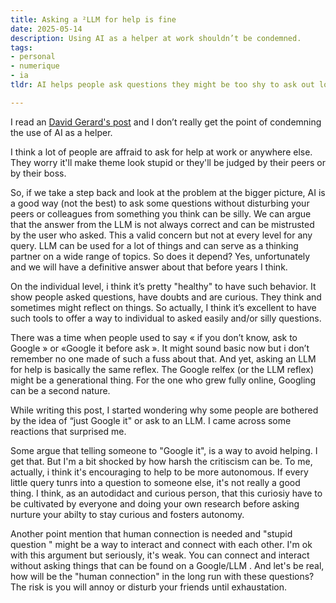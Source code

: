 ```yaml
---
title: Asking a ²LLM for help is fine
date: 2025-05-14
description: Using AI as a helper at work shouldn’t be condemned.
tags: 
- personal
- numerique
- ia
tldr: AI helps people ask questions they might be too shy to ask out loud. Like Google before it, it's a useful tool—not perfect, but practical. Encouraging self-research isn’t dismissive; it builds autonomy. Human connection matters, but it doesn't need to rely on easily searchable questions.

---
```


I read an [David Gerard's post](https://pivot-to-ai.com/2025/05/10/your-coworkers-hate-you-for-using-ai-at-work/) and I don’t really get the point of condemning the use of AI as a helper.

I think a lot of people are affraid to ask for help at work or anywhere else. They worry it'll make theme look  stupid or they'll be judged by their peers or by their boss. 

So, if we take a step back and look at the problem at the bigger picture, AI is a good way (not the best) to ask some questions without disturbing your peers or colleagues from something you think can be silly. We can argue that the answer from the LLM is not always correct and can be mistrusted by the user who asked. This a valid concern but not at every level for any query. LLM can be used for a lot of things and can serve as a thinking partner on a wide range of topics. So does it depend? Yes, unfortunately and we will  have a definitive answer about that before years I think.

On the individual level, i think it’s pretty "healthy"  to have such behavior. It show people asked questions, have doubts and are curious. They think and sometimes might reflect on things.  So actually, I think it’s excellent to have such tools to offer a way to individual to asked easily and/or silly questions. 

There was a time when people used to say  « if you don’t know, ask to Google » or «Google it before ask ». It might sound basic now but i don’t remember no one made of such a fuss about that. And yet, asking an LLM for help is basically the same reflex. The Google relfex (or the LLM reflex) might be a generational thing. For the one who grew fully online,  Googling can be a second nature. 

While writing this post, I started wondering why some people are bothered by the idea of “just Google it" or ask to an LLM. I came across some reactions that surprised me.

Some argue that telling someone to "Google it", is a way to avoid helping. I get that. But I'm a bit shocked by how harsh the critiscism can be. To me, actually, i think it's encouraging to help to be more autonomous. If every little query tunrs into a question to someone else, it's not really a good thing. I think, as an autodidact and curious person, that this curiosiy have to be cultivated by everyone and doing your own research before asking nurture your abilty to stay curious and fosters autonomy. 

Another point mention that human connection is needed and "stupid question " might be a way to interact and connect with each other. I'm ok with this argument but seriously, it's weak. You can connect and interact without asking things that can be found on a Google/LLM . And let's be real, how will be the "human connection" in the long run with these questions? The risk is you will annoy or disturb your friends until exhaustation.

